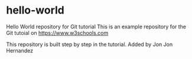 # hello-world
Hello World repository for Git tutorial
This is an example repository for the Git tutoial on https://www.w3schools.com

This repository is built step by step in the tutorial.
Added by Jon Jon Hernandez
